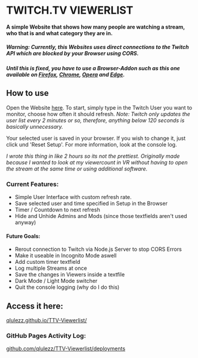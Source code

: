 # **TWITCH**.**TV** **VIEWERLIST**

**A simple Website that shows how many people are watching a stream, who that is and what category they are in.**

##### Warning: Currently, this Websites uses direct connections to the Twitch API which are blocked by your Browser using CORS.
##### Until this is fixed, you have to use a Browser-Addon such as this one available on [Firefox](https://addons.mozilla.org/en-US/firefox/addon/access-control-allow-origin/), [Chrome](https://chrome.google.com/webstore/detail/allow-cors-access-control/lhobafahddgcelffkeicbaginigeejlf), [Opera](https://addons.opera.com/en/extensions/details/allow-cors-access-control-allow-origin/) and [Edge](https://microsoftedge.microsoft.com/addons/detail/allow-cors-accesscontro/bhjepjpgngghppolkjdhckmnfphffdag).

## How to use
Open the Website [here](https://qlulezz.github.io/TTV-Viewerlist/).
To start, simply type in the Twitch User you want to monitor, choose how often it should refresh.
*Note: Twitch only updates the user list every 2 minutes or so, therefore, anything below 120 seconds is basically unnecessary.*

Your selected user is saved in your browser. If you wish to change it, just click und 'Reset Setup'.
For more information, look at the console log.

*I wrote this thing in like 2 hours so its not the prettiest.*
*Originally made because I wanted to look at my viewercount in VR without having to open the stream at the same time or using additional software.*

### Current Features: 
- Simple User Interface with custom refresh rate.
- Save selected user and time specified in Setup in the Browser
- Timer / Countdown to next refresh
- Hide and Unhide Admins and Mods (since those textfields aren't used anyway)

#### Future Goals:
-  Rerout connection to Twitch via Node.js Server to stop CORS Errors
-  Make it useable in Incognito Mode aswell
-  Add custom timer textfield
-  Log multiple Streams at once
-  Save the changes in Viewers inside a textfile
-  Dark Mode / Light Mode switcher
-  Quit the console logging (why do I do this)

## Access it here:
[qlulezz.github.io/TTV-Viewerlist/](https://qlulezz.github.io/TTV-Viewerlist/)

### GitHub Pages Activity Log:
[github.com/qlulezz/TTV-Viewerlist/deployments](https://github.com/qlulezz/TTV-Viewerlist/deployments/activity_log?environment=github-pages)